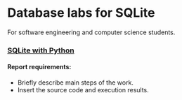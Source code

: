 # Database labs for SQLite

For software engineering and computer science students.

### [SQLite with Python](https://github.com/andriikopp/sqlite-labs/tree/main/python)

#### Report requirements:

- Briefly describe main steps of the work.
- Insert the source code and execution results.

